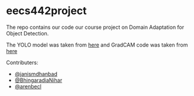 # eecs442project

The repo contains our code our course project on Domain Adaptation for Object Detection.

The YOLO model was taken from [here](https://github.com/ultralytics/yolov3) and GradCAM code was taken from [here](https://github.com/pifalken/YOLOv3-GradCAM)


Contributers:
- [@janismdhanbad](https://github.com/janismdhanbad)
- [@BhingaradiaNihar](https://github.com/BhingaradiaNihar) 
- [@arenbecl](https://github.com/arenbecl)